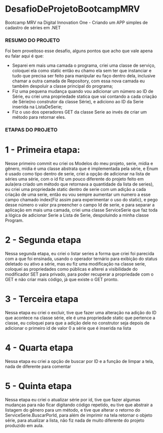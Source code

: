# DesafioDeProjetoBootcampMRV
Bootcamp MRV na Digital Innovation One -  Criando um APP simples de cadastro de séries em .NET

### RESUMO DO PROJETO
Foi bem proveitoso esse desafio, alguns pontos que acho que vale apena eu falar aqui é que:
- Separei em mais uma camada o programa, criei uma classe de serviço, coloquei ela como static então eu chamo ela sem ter que instanciar e tudo que precisa ser feito para manipular eu faço dentro dela, inclusive chamar a outra camada de Repository, com essa nova camada eu também despoluir a classe principal do programa;
- Fiz uma pequena mudança quando vou adicionar um número ao ID de Série, eu criei uma propriedade statica que vai contando a cada criação de Série(no construtor da classe Série), e adiciono ao ID da Serie inserida na ListaDeSerie;
- Fiz o uso dos operadores GET da classe Serie ao invés de criar um método para retornar eles.

### ETAPAS DO PROJETO

# 1 - Primeira etapa:
Nesse primeiro commit eu criei os Modelos do meu projeto, serie, mídia e gênero, mídia é uma classe abstrata que é implementada pela série, e Enum é usado como tipo dentro de serie, criei a opção de adicionar na lista de séries uma série, com o id fiz um pouco diferente do projeto feito em aula(era criado um método que retornava a quantidade da lista de series), eu criei uma propriedade static dentro de serie com um adição a cada criação de uma serie, então eu vou sempre aumentar um numero a esse campo chamado index(Fiz assim para experimentar o uso do static), e pego desse número o valor pra preencher o campo Id de serie, e para separar a aplicação em mais uma camada, criei uma classe ServiceSerie que faz toda a lógica de adicionar Serie a Lista de Serie, despoluindo a minha classe Program.

# 2 - Segunda etapa 

Nessa segunda etapa, eu criei o listar series a forma que criei foi parecida com a que foi ensinada, usando o operador ternário para exibição do status deletado ou ativo a série, mas eu fiz uma modificação na classe serie, coloquei as propriedades como públicas e alterei a visibilidade do modificador SET para privado, para poder recuperar a propriedade com o GET e não criar mais código, já que existe o GET pronto.

# 3 - Terceira etapa

Nessa etapa eu criei o excluir, tive que fazer uma alteração na adição do ID que acontece na classe série, ele é uma propriedade static que pertence a classe, eu coloquei para que a adição dele no construtor seja depois de adicionar o primeiro id de valor 0 a série que é inserida na lista

# 4 - Quarta etapa

Nessa etapa eu criei a opção de buscar por ID e a função de limpar a tela, nada de diferente para comentar

# 5 - Quinta etapa 

Nessa etapa eu criei o atualizar série por id, tive que fazer algumas mudanças para não ficar digitando código repetido, eu tive que abstrair a listagem do gênero para um método, e tive que alterar o retorno do ServiceSerie.BuscarPorId, para além de imprimir na tela retornar o objeto série, para atualizar a lista, não fiz nada de muito diferente do projeto produzido em aula.
